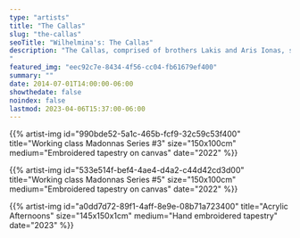 ```yaml
---
type: "artists"
title: "The Callas"
slug: "the-callas"
seoTitle: "Wilhelmina's: The Callas"
description: "The Callas, comprised of brothers Lakis and Aris Ionas, spearheads a Greek DIY movement, acting as a catalyst within a loose artistic collective engaged in the creation of artworks, films, and music. The duo, celebrating women, activism, and the spirit of experimentation, presents an array of original tapestries, playful installations, and mesmerizing spray paintings. Drawing inspiration from urban symbolism, collective archetypes, and diverse cultural references, The Callas' meta-punk distinctive style reflects a captivating fusion of Mediterranean psych-laden collective creativity. Their embroideries specifically weave together influences from sources such as the Memphis Group, Superstudio, Parthenis, Dorothy Iannone, and traditional flokati rugs, resulting in a compelling blend of contemporary and traditional elements. While the creative duo conceptualizes the designs, the tapestries come to life through the skilled craftsmanship of their mother, Ioanna, and aunt, Anastasia, at The Callas farm in Thermissia, Peloponnese. This unique DIY haven, situated amid olive and orange trees, serves as their laboratory, studio, festival space, and warehouse—a versatile hub for their artistic endeavors. The Callas has left an indelible mark on the global art scene through collaborations with iconic figures like Lee Ranaldo of Sonic Youth and Jim Sclavunos of Nick Cave and The Bad Seeds. Their impactful contributions are further evidenced by major museum shows, including a recent exhibition at Onassis Foundation – Stegi, and participation in renowned shows such as the New Museum in New York, DESTE Foundation in Athens, Documenta 14, Palais de Tokyo in Paris, and the Athens Biennial Kustera Projects in New York.
"
featured_img: "eec92c7e-8434-4f56-cc04-fb61679ef400"
summary: ""
date: 2014-07-01T14:00:00-06:00
showthedate: false
noindex: false
lastmod: 2023-04-06T15:37:00-06:00
---
```

{{% artist-img id="990bde52-5a1c-465b-fcf9-32c59c53f400" title="Working class Madonnas Series #3" size="150x100cm" medium="Embroidered tapestry on canvas" date="2022" %}}

{{% artist-img id="533e514f-bef4-4ae4-d4a2-c44d42cd3d00" title="Working class Madonnas Series #5" size="150x100cm" medium="Embroidered tapestry on canvas" date="2022" %}}

{{% artist-img id="a0dd7d72-89f1-4aff-8e9e-08b71a723400" title="Acrylic Afternoons" size="145x150x1cm" medium="Hand embroidered tapestry" date="2023" %}}
